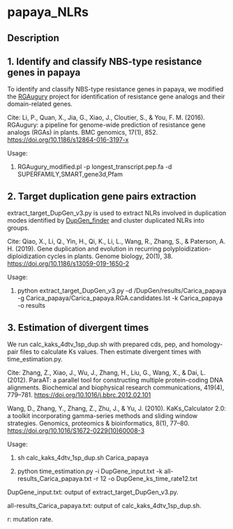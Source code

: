 # papaya_NLRs

**<left>Description</left>**
---------------
## 1. Identify and classify NBS-type resistance genes in papaya

To identify and classify NBS-type resistance genes in papaya, we modified the <a href="https://bitbucket.org/yaanlpc/rgaugury/src/master/">RGAugury</a> project for identification of resistance gene analogs and their domain-related genes.  

Cite:
Li, P., Quan, X., Jia, G., Xiao, J., Cloutier, S., & You, F. M. (2016). RGAugury: a pipeline for genome-wide prediction of resistance gene analogs (RGAs) in plants. BMC genomics, 17(1), 852. https://doi.org/10.1186/s12864-016-3197-x

Usage: 
1. RGAugury_modified.pl -p longest_transcript.pep.fa
-d SUPERFAMILY,SMART,gene3d,Pfam

## 2. Target duplication gene pairs extraction

extract_target_DupGen_v3.py is used to extract NLRs involved in duplication modes identified by <a href="https://github.com/qiao-xin/DupGen_finder">DupGen_finder</a> and cluster duplicated NLRs into groups.

Cite: 
Qiao, X., Li, Q., Yin, H., Qi, K., Li, L., Wang, R., Zhang, S., & Paterson, A. H. (2019). Gene duplication and evolution in recurring polyploidization-diploidization cycles in plants. Genome biology, 20(1), 38. https://doi.org/10.1186/s13059-019-1650-2

Usage: 
1. python extract_target_DupGen_v3.py -d /DupGen/results/Carica_papaya -g Carica_papaya/Carica_papaya.RGA.candidates.lst -k Carica_papaya -o results

## 3. Estimation of divergent times

We run calc_kaks_4dtv_1sp_dup.sh with prepared cds, pep, and homology-pair files to calculate Ks values. Then estimate divergent times with time_estimation.py.

Cite:
Zhang, Z., Xiao, J., Wu, J., Zhang, H., Liu, G., Wang, X., & Dai, L. (2012). ParaAT: a parallel tool for constructing multiple protein-coding DNA alignments. Biochemical and biophysical research communications, 419(4), 779–781. https://doi.org/10.1016/j.bbrc.2012.02.101

Wang, D., Zhang, Y., Zhang, Z., Zhu, J., & Yu, J. (2010). KaKs_Calculator 2.0: a toolkit incorporating gamma-series methods and sliding window strategies. Genomics, proteomics & bioinformatics, 8(1), 77–80. https://doi.org/10.1016/S1672-0229(10)60008-3

Usage: 
1. sh calc_kaks_4dtv_1sp_dup.sh Carica_papaya

2. python time_estimation.py -i DupGene_input.txt -k all-results_Carica_papaya.txt -r 12 -o DupGene_ks_time_rate12.txt

DupGene_input.txt: output of extract_target_DupGen_v3.py.

all-results_Carica_papaya.txt: output of calc_kaks_4dtv_1sp_dup.sh.

r: mutation rate.